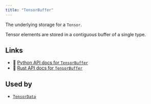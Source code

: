```yaml
---
title: "TensorBuffer"
---
```


The underlying storage for a `Tensor`.

Tensor elements are stored in a contiguous buffer of a single type.


## Links
 * 🐍 [Python API docs for `TensorBuffer`](https://ref.rerun.io/docs/python/nightly/common/datatypes#rerun.datatypes.TensorBuffer)
 * 🦀 [Rust API docs for `TensorBuffer`](https://docs.rs/rerun/0.9.0-alpha.10/rerun/datatypes/enum.TensorBuffer.html)


## Used by

* [`TensorData`](../datatypes/tensor_data.md)
